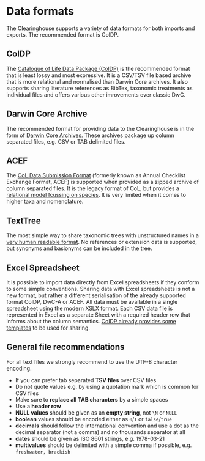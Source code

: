 # Data formats
The Clearinghouse supports a variety of data formats for both imports and exports.
The recommended format is ColDP.


## ColDP
The [Catalogue of Life Data Package (ColDP)](https://github.com/CatalogueOfLife/coldp/blob/master/README.md) is the recommended format that is least lossy and most expressive. It is a CSV/TSV file based archive that is more relational and normalised than Darwin Core archives.
It also supports sharing literature references as BibTex, taxonomic treatments as individual files and offers various other imrovements over classic DwC.


## Darwin Core Archive
The recommended format for providing data to the Clearinghouse is in the form of
[Darwin Core Archives](DWCA.md). These archives package up column separated files, e.g. CSV or TAB delimited files.


## ACEF
The [CoL Data Submission Format](CoL_Standard_Dataset_v7_23Sep2014.pdf) (formerly known as Annual Checklist Exchange Format, ACEF) 
is supported when provided as a zipped archive of column separated files. It is the legacy format of CoL, but provides a [relational model fcussing on species](ACEF-ERD.png).
It is very limited when it comes to higher taxa and nomenclature.


## TextTree
The most simple way to share taxonomic trees with unstructured names in a [very human readable format](https://github.com/gbif/text-tree/blob/master/README.md).
No references or extension data is supported, but synonyms and basionyms can be included in the tree.


## Excel Spreadsheet
It is possible to import data directly from Excel spreadsheets if they conform to some simple conventions.
Sharing data with Excel spreadsheets is not a new format, but rather a different serialisation of the already supported format ColDP, DwC-A or ACEF.
All data must be available in a single spreadsheet using the modern XSLX format.
Each CSV data file is represented in Excel as a separate Sheet with a required header row that informs about the column semantics.
[ColDP already provides some templates](https://github.com/CatalogueOfLife/coldp/tree/master/templates) to be used for sharing.


## General file recommendations
For all text files we strongly recommend to use the UTF-8 character encoding.

 - If you can prefer tab separated **TSV files** over CSV files
 - Do not quote values e.g. by using a quotation mark which is common for CSV files
 - Make sure to **replace all TAB characters** by a simple spaces
 - Use a **header row** 
 - **NULL values** should be given as an **empty string**, not ```\N``` or ```NULL```
 - **boolean** values should be encoded either as ```0```/```1``` or ```false```/```true```
 - **decimals** should follow the international convention and use a dot as the decimal separator (not a comma) and no thousands separator at all
 - **dates** should be given as ISO 8601 strings, e.g. 1978-03-21
 - **multivalues** should be delimited with a simple comma if possible, e.g. ```freshwater, brackish```
